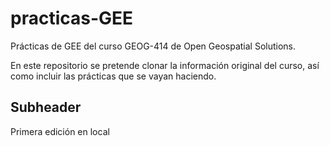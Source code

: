 # practicas-GEE
Prácticas de GEE del curso GEOG-414 de Open Geospatial Solutions.

En este repositorio se pretende clonar la información original del curso, así como incluir las prácticas que se vayan haciendo. 

## Subheader

Primera edición en local
